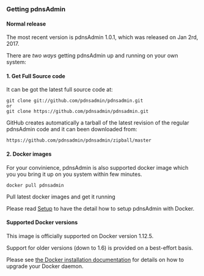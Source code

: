 ### Getting pdnsAdmin

#### Normal release

The most recent version is pdnsAdmin 1.0.1, which was released on Jan 2rd, 2017. 

There are *two ways* getting pdnsAdmin up and running on your own system:

#### 1. Get Full Source code
It can be got the latest full source code at:

    git clone git://github.com/pdnsadmin/pdnsadmin.git
    or 
    git clone https://github.com/pdnsadmin/pdnsadmin.git

GitHub creates automatically a tarball of the latest revision of the regular pdnsAdmin code and it can been downloaded from:

    https://github.com/pdnsadmin/pdnsadmin/zipball/master

#### 2. Docker images
For your convinience, pdnsAdmin is also supported docker image which you you bring it up on you system within few minutes.

    docker pull pdnsadmin

Pull latest docker images and get it running

Please read [Setup](http://doc.pdnsadmin.com/setup) to have the detail how to setup pdnsAdmin with Docker.

#### Supported Docker versions
This image is officially supported on Docker version 1.12.5.

Support for older versions (down to 1.6) is provided on a best-effort basis.

Please see [the Docker installation documentation](https://docs.docker.com/installation/) for details on how to upgrade your Docker daemon.
